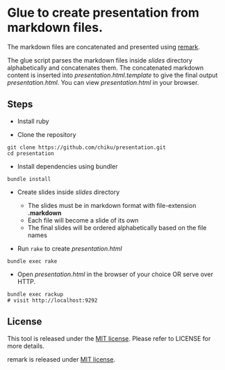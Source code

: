# Glue to create presentation from markdown files.

The markdown files are concatenated and presented using [remark](https://github.com/gnab/remark).

The glue script parses the markdown files inside _slides_ directory alphabetically and concatenates them. The concatenated markdown content is inserted into _presentation.html.template_ to give the final output _presentation.html_. You can view _presentation.html_ in your browser.

Steps
-----

* Install ruby

* Clone the repository

```shell
git clone https://github.com/chiku/presentation.git
cd presentation
```

* Install dependencies using bundler

```shell
bundle install
```

* Create slides inside _slides_ directory
  * The slides must be in markdown format with file-extension __.markdown__
  * Each file will become a slide of its own
  * The final slides will be ordered alphabetically based on the file names

* Run `rake` to create _presentation.html_

```shell
bundle exec rake
```

* Open _presentation.html_ in the browser of your choice OR serve over HTTP.

```shell
bundle exec rackup
# visit http://localhost:9292
```

License
-------

This tool is released under the [MIT license](https://github.com/chiku/presentation/blob/master/LICENSE). Please refer to LICENSE for more details.

remark is released under [MIT license](https://github.com/gnab/remark/blob/develop/LICENSE).

